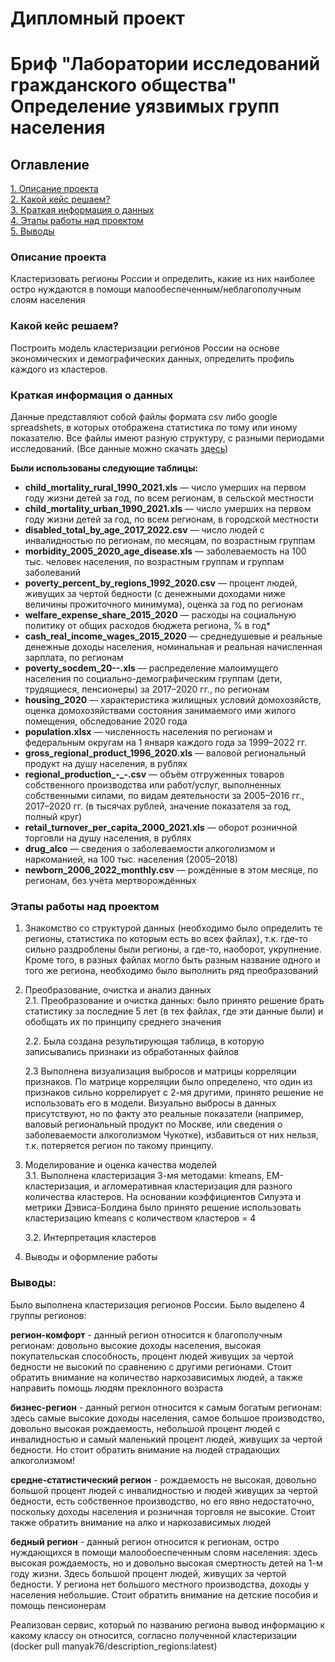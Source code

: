 # Дипломный проект
# Бриф "Лаборатории исследований гражданского общества" Определение уязвимых групп населения

## Оглавление  
[1. Описание проекта](https://github.com/manyak76/diplom/blob/main/README.md#Описание-проекта)       
[2. Какой кейс решаем?](https://github.com/manyak76/diplom/blob/main/README.md#Какой-кейс-решаем)  
[3. Краткая информация о данных](https://github.com/manyak76/diplom/blob/main/README.md#Краткая-информация-о-данных)  
[4. Этапы работы над проектом](https://github.com/manyak76/diplom/blob/main/README.md#Этапы-работы-над-проектом)     
[5. Выводы](https://github.com/manyak76/diplom/blob/main/README.md#Выводы) 

### Описание проекта    
Кластеризовать регионы России и определить, какие из них наиболее остро нуждаются в помощи малообеспеченным/неблагополучным слоям населения


### Какой кейс решаем?    
Построить модель кластеризации регионов России на основе экономических и демографических данных, определить профиль каждого из кластеров.


### Краткая информация о данных
Данные представляют собой файлы формата csv либо google spreadshets, в которых отображена статистика по тому или иному показателю. Все файлы имеют разную структуру, с разными периодами исследований. (Все данные можно скачать [здесь](https://drive.google.com/file/d/1aVBut_XjjW1njEAFeILu-NC6DRK4rxv-/view?usp=sharing))

**Были использованы следующие таблицы:**
- **child_mortality_rural_1990_2021.xls** — число умерших на первом году жизни детей за год, по всем регионам, в сельской местности
- **child_mortality_urban_1990_2021.xls** — число умерших на первом году жизни детей за год, по всем регионам, в городской местности
- **disabled_total_by_age_2017_2022.csv** — число людей с инвалидностью по регионам, по месяцам, по возрастным группам
- **morbidity_2005_2020_age_disease.xls** — заболеваемость на 100 тыс. человек населения, по возрастным группам и группам заболеваний
- **poverty_percent_by_regions_1992_2020.csv** — процент людей, живущих за чертой бедности (с денежными доходами ниже величины прожиточного минимума),
 оценка за год по регионам
- **welfare_expense_share_2015_2020** — расходы на социальную политику от общих расходов бюджета региона, % в год*
- **cash_real_income_wages_2015_2020** — среднедушевые и реальные денежные доходы населения, номинальная и реальная начисленная зарплата, по регионам
- **poverty_socdem_20--.xls** — распределение малоимущего населения по социально-демографическим группам (дети, трудящиеся, пенсионеры) за 2017–2020 гг.,
   по регионам
- **housing_2020** — характеристика жилищных условий домохозяйств, оценка домохозяйствами состояния занимаемого ими жилого помещения, обследование 2020 года
- **population.xlsx** — численность населения по регионам и федеральным округам на 1 января каждого года за 1999–2022 гг.
- **gross_regional_product_1996_2020.xls** — валовой региональный продукт на душу населения, в рублях
- **regional_production_-_-.csv** — объём отгруженных товаров собственного производства или работ/услуг, выполненных собственными силами,
  по видам деятельности за 2005–2016 гг., 2017–2020 гг. (в тысячах рублей, значение показателя за год, полный круг)
- **retail_turnover_per_capita_2000_2021.xls** — оборот розничной торговли на душу населения, в рублях
- **drug_alco** — сведения о заболеваемости алкоголизмом и наркоманией, на 100 тыс. населения (2005–2018)
- **newborn_2006_2022_monthly.csv** — рождённые в этом месяце, по регионам, без учёта мертворождённых
  

### Этапы работы над проектом  

1. Знакомство со структурой данных (необходимо было определить те регионы, статистика по которым есть во всех файлах), т.к. где-то сильно раздроблены были регионы, а где-то, наоборот, укрупнение. Кроме того, в разных файлах могло быть разным название одного и того же региона, необходимо было выполнить ряд преобразований

2. Преобразование, очистка и анализ данных   
    2.1. Преобразование и очистка данных: было принято решение брать статистику за последние 5 лет (в тех файлах, где эти данные были)
    и обобщать их по принципу среднего значения
   
    2.2. Была создана результирующая таблица, в которую записывались признаки из обработанных файлов
   
    2.3  Выполнена визуализация выбросов и матрицы корреляции признаков. По матрице корреляции было определено, что один из признаков сильно коррелирует с 2-мя другими,
    принято решение не использовать его в модели. Визуально выбросы в данных присутствуют, но по факту это реальные показатели (например, валовый региональный продукт по Москве,       или сведения о заболеваемости алкоголизмом Чукотке), избавиться от них нельзя, т.к. потеряется регион по такому принципу. 

4. Моделирование и оценка качества моделей   
    3.1. Выполнена кластеризация 3-мя методами: kmeans, EM-кластеризация, и агломеративная кластеризация для разного количества кластеров. На основании коэффициентов Силуэта и метрики Дэвиса-Болдина было принято решение использовать кластеризацию kmeans с количеством кластеров = 4
   
    3.2. Интерпретация кластеров

6. Выводы и оформление работы  


### Выводы:  
Было выполнена кластеризация регионов России. Было выделено 4 группы регионов:   

**регион-комфорт** - данный регион относится к благополучным регионам: довольно высокие доходы населения, высокая покупательская способность, процент людей живущих за чертой бедности не высокий по сравнению с другими регионами. Стоит обратить внимание на количество наркозависимых людей, а также направить помощь людям преклонного возраста

**бизнес-регион** - данный регион относится к самым богатым регионам: здесь самые высокие доходы населения, самое большое производство, довольно высокая рождаемость, небольшой процент людей с инвалидностью и самый маленький процент людей, живущих за чертой бедности. Но стоит обратить внимание на людей страдающих алкоголизмом!

**средне-статистический регион** - рождаемость не высокая, довольно большой процент людей с инвалидностью и людей живущих за чертой бедности, есть собственное производство, но его явно недостаточно, поскольку доходы населения и розничная торговля не высокие. Стоит также обратить внимание на алко и наркозависимых людей

**бедный регион** - данный регион относится к регионам, остро нуждающихся в помощи малообоеспеченным слоям населения: здесь высокая рождаемость, но и довольно высокая смертность детей на 1-м году жизни. Здесь большой процент людей, живущих за чертой бедности. У региона нет большого местного производства, доходы у населения небольшие. Стоит обратить внимание на детские пособия и помощь пенсионерам

Реализован сервис, который по названию региона вывод информацию к какому классу он относится, согласно полученной кластеризации (docker pull manyak76/description_regions:latest)
